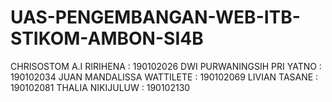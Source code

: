 # UAS-PENGEMBANGAN-WEB-ITB-STIKOM-AMBON-SI4B
CHRISOSTOM A.I RIRIHENA     : 190102026
DWI PURWANINGSIH PRI YATNO  : 190102034
JUAN MANDALISSA WATTILETE   : 190102069
LIVIAN TASANE               : 190102081
THALIA NIKIJULUW            : 190102130
